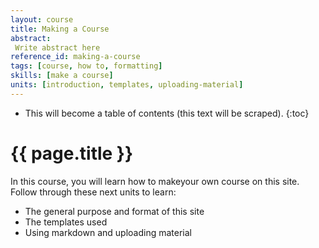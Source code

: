 ```yaml
---
layout: course
title: Making a Course
abstract:
 Write abstract here
reference_id: making-a-course
tags: [course, how to, formatting]
skills: [make a course]
units: [introduction, templates, uploading-material]
---
```




* This will become a table of contents (this text will be scraped).
{:toc}

# {{ page.title }}

In this course, you will learn how to makeyour own course on this site.  Follow through these next units to learn:

* The general purpose and format of this site
* The templates used
* Using markdown and uploading material

